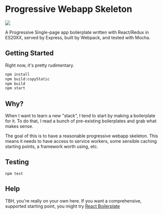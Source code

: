 # Progressive Webapp Skeleton

<img src="http://forthebadge.com/images/badges/ages-12.svg" />

A Progressive Single-page app boilerplate written with React/Redux in ES20XX, served by Express, built by Webpack, and tested with Mocha.


## Getting Started

Right now, it's pretty rudimentary.

```sh
npm install
npm build:copyStatic
npm build
npm start
```

## Why?

When I want to learn a new "stack", I tend to start by making a boilerplate for it. To do that, I read a bunch of pre-existing boilerplates and grab what makes sense.

The goal of this is to have a reasonable progressive webapp skeleton. This means it needs to have access to service workers, some sensible caching starting points, a framework worth using, etc.

## Testing

`npm test`

## Help
TBH, you're really on your own here. If you want a comprehensive, supported starting point, you might try [React Boilerplate](https://github.com/mxstbr/react-boilerplate/)
